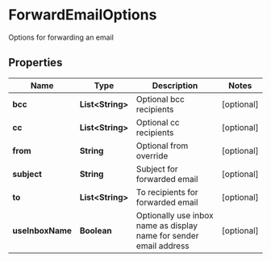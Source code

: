 

# ForwardEmailOptions

Options for forwarding an email
## Properties

Name | Type | Description | Notes
------------ | ------------- | ------------- | -------------
**bcc** | **List&lt;String&gt;** | Optional bcc recipients |  [optional]
**cc** | **List&lt;String&gt;** | Optional cc recipients |  [optional]
**from** | **String** | Optional from override |  [optional]
**subject** | **String** | Subject for forwarded email |  [optional]
**to** | **List&lt;String&gt;** | To recipients for forwarded email |  [optional]
**useInboxName** | **Boolean** | Optionally use inbox name as display name for sender email address |  [optional]



